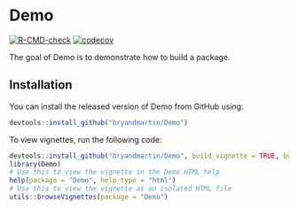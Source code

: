 
# Demo

<!-- badges: start -->
[![R-CMD-check](https://github.com/bryandmartin/Demo/workflows/R-CMD-check/badge.svg)](https://github.com/bryandmartin/Demo/actions)
[![codecov](https://codecov.io/gh/bryandmartin/Demo/branch/master/graph/badge.svg?token=XQoAaseg02)](https://codecov.io/gh/bryandmartin/Demo)
<!-- badges: end -->

The goal of Demo is to demonstrate how to build a package.

## Installation

You can install the released version of Demo from GitHub using:

``` r
devtools::install_github("bryandmartin/Demo")
```

To view vignettes, run the following code:

``` r
devtools::install_github("bryandmartin/Demo", build_vignette = TRUE, build_opts = c())
library(Demo)
# Use this to view the vignette in the Demo HTML help
help(package = "Demo", help_type = "html")
# Use this to view the vignette as an isolated HTML file
utils::browseVignettes(package = "Demo")
```

